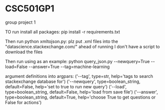 # CSC501GP1
group project 1


TO run install all packages:
pip install -r requirements.txt

Then run python xmltojson.py:
    plz put .xml files into the "datascience.stackexchange.com/" ahead of running I don't have a script to download the files

Then run using as an example:
python query_json.py --newquery=True --load=False --answer=True --tag=machine-learning


argument definitions into argpars:
('--tag', type=str, help='tags to search stackexchange database for')
('--newquery', type=boolean_string, default=False, help='set to true to run new query')
('--load', type=boolean_string, default=False, help='load from save file')
('--answer', type=boolean_string, default=True, help='choose True to get questions or False for actions')



